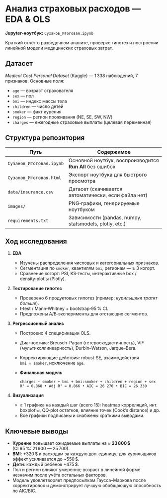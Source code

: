 # Анализ страховых расходов — EDA & OLS

**Jupyter‑ноутбук:** `Суханов_Итоговая.ipynb`

Краткий отчёт о разведочном анализе, проверке гипотез и построении линейной модели медицинских страховых затрат.

## Датасет

*Medical Cost Personal Dataset* (Kaggle) — 1 338 наблюдений, 7 признаков.
Основные поля:

* `age` — возраст страхователя
* `sex` — пол
* `bmi` — индекс массы тела
* `children` — число детей
* `smoker` — факт курения
* `region` — регион проживания (NE, SE, SW, NW)
* `charges` — ежегодные страховые выплаты (целевая переменная)


## Структура репозитория

| Путь                     | Содержимое                                               |
| ------------------------ | -------------------------------------------------------- |
| `Сузанов_Итоговая.ipynb` | Основной ноутбук, воспроизводится **Run All** без ошибок |
| `Сузанов_Итоговая.html`  | Экспорт ноутбука для быстрого просмотра                  |
| `data/insurance.csv`     | Датасет (скачивается автоматически, если файла нет)      |
| `images/`                | PNG‑графики, генерируемые ноутбуком                      |
| `requirements.txt`       | Зависимости (pandas, numpy, statsmodels, plotly, etc.)   |


## Ход исследования

1. **EDA**

   * Изучены распределения числовых и категориальных признаков.
   * Сегментация по `smoker`, квантилям `bmi`, регионам — ≥ 3 когорт.
   * Сравнение когорт: PSI, KS‑тесты, интерактивные box / density‑plot’ы (Plotly).
2. **Тестирование гипотез**

   * Проверено 6 продуктовых гипотез (пример: *курильщики тратят больше*).
   * t‑test / Mann‑Whitney + bootstrap‑95 % CI.
   * Предложены А/В‑эксперименты для отстающих сегментов.
3. **Регрессионный анализ**

   * Построено 4 спецификации OLS.
   * Диагностика: Breusch–Pagan (гетероскедастичность), VIF (мультиколлинеарность), Durbin–Watson, Jarque–Bera.
   * Корректирующие действия: robust‑SE, взаимодействия `bmi ✕ smoker`, исключение `age`.
   * **Финальная модель**

     ```
     charges ~ smoker + bmi + bmi:smoker + children + region + sex
     R² = 0.868 • Adj R² = 0.866 • AIC = 26 270 • BIC = 26 330
     ```
4. **Визуализация**

   * ≥ 1 графика на каждый шаг (всего 15): heatmap корреляций, инт. boxplot’ы, QQ‑plot остатков, влияние точек (Cook’s distance) и др.
   * Все графики подписаны и снабжены краткими выводами.


## Ключевые выводы

* **Курение** повышает ожидаемые выплаты на **≈ 23 800 \$** (CI 95 %: 21 900 — 25 700).
* **BMI**: +320 \$ к расходам за каждую доп. единицу; для курильщиков эффект усиливается до \~550 \$.
* **Дети**: каждый ребёнок +475 \$.
* Пол и регион влияют умеренно; возраст в линейной форме незначим после учёта остальных факторов.
* Модель удовлетворяет предпосылкам Гаусса–Маркова после корректировок и демонстрирует лучшую обобщающую способность по AIC/BIC.
